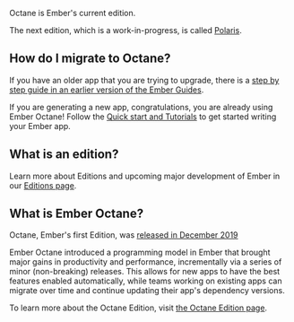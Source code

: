 Octane is Ember's current edition.

The next edition, which is a work-in-progress, is called [Polaris](https://emberjs.com/editions/polaris/).

## How do I migrate to Octane?

If you have an older app that you are trying to upgrade, there is a [step by step guide in an earlier version of the Ember Guides](https://guides.emberjs.com/v5.12.0/upgrading/current-edition/).

If you are generating a new app, congratulations, you are already using Ember Octane! Follow the [Quick start and Tutorials](https://emberjs.com/learn) to get started writing your Ember app.

## What is an edition?

Learn more about Editions and upcoming major development of Ember in our [Editions page](https://emberjs.com/editions/).

## What is Ember Octane?

Octane, Ember's first Edition, was [released in December 2019](https://blog.emberjs.com/ember-3-15-released)

Ember Octane introduced a programming model in Ember that brought major gains in productivity and performance, incrementally via a series of minor (non-breaking) releases.
This allows for new apps to have the best features enabled automatically, while teams working on existing apps can migrate over time and continue updating their app's dependency versions.

To learn more about the Octane Edition, visit [the Octane Edition page](https://emberjs.com/editions/octane/).
